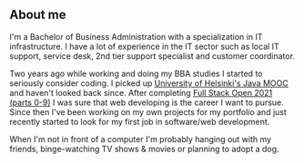 ## About me

I'm a Bachelor of Business Administration with a specialization in IT infrastructure. I have a lot of experience in the IT sector such as local IT support, service desk, 2nd tier support specialist and customer coordinator.

Two years ago while working and doing my BBA studies I started to seriously consider coding. I picked up [University of Helsinki's Java MOOC](https://java-programming.mooc.fi/) and haven't looked back since. After completing [Full Stack Open 2021 (parts 0-9)](https://fullstackopen.com/en/) I was sure that web developing is the career I want to pursue. Since then I've been working on my own projects for my portfolio and just recently started to look for my first job in software/web development.

When I'm not in front of a computer I'm probably hanging out with my friends, binge-watching TV shows & movies or planning to adopt a dog.